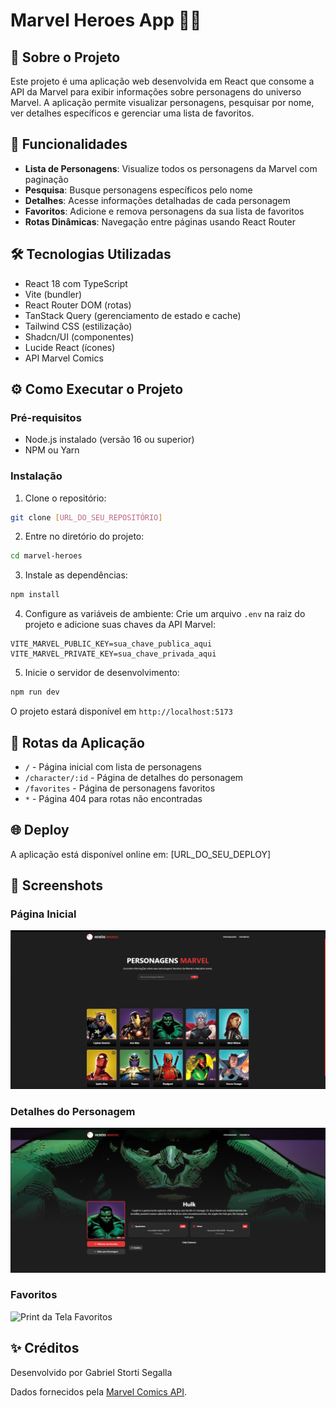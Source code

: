 
# Marvel Heroes App 🦸‍♂️

## 📝 Sobre o Projeto

Este projeto é uma aplicação web desenvolvida em React que consome a API da Marvel para exibir informações sobre personagens do universo Marvel. A aplicação permite visualizar personagens, pesquisar por nome, ver detalhes específicos e gerenciar uma lista de favoritos.


## 🚀 Funcionalidades

- **Lista de Personagens**: Visualize todos os personagens da Marvel com paginação
- **Pesquisa**: Busque personagens específicos pelo nome
- **Detalhes**: Acesse informações detalhadas de cada personagem
- **Favoritos**: Adicione e remova personagens da sua lista de favoritos
- **Rotas Dinâmicas**: Navegação entre páginas usando React Router

## 🛠️ Tecnologias Utilizadas

- React 18 com TypeScript
- Vite (bundler)
- React Router DOM (rotas)
- TanStack Query (gerenciamento de estado e cache)
- Tailwind CSS (estilização)
- Shadcn/UI (componentes)
- Lucide React (ícones)
- API Marvel Comics

## ⚙️ Como Executar o Projeto

### Pré-requisitos
- Node.js instalado (versão 16 ou superior)
- NPM ou Yarn

### Instalação

1. Clone o repositório:
```bash
git clone [URL_DO_SEU_REPOSITÓRIO]
```

2. Entre no diretório do projeto:
```bash
cd marvel-heroes
```

3. Instale as dependências:
```bash
npm install
```

4. Configure as variáveis de ambiente:
Crie um arquivo `.env` na raiz do projeto e adicione suas chaves da API Marvel:
```env
VITE_MARVEL_PUBLIC_KEY=sua_chave_publica_aqui
VITE_MARVEL_PRIVATE_KEY=sua_chave_privada_aqui
```

5. Inicie o servidor de desenvolvimento:
```bash
npm run dev
```

O projeto estará disponível em `http://localhost:5173`

## 📱 Rotas da Aplicação

- `/` - Página inicial com lista de personagens
- `/character/:id` - Página de detalhes do personagem
- `/favorites` - Página de personagens favoritos
- `*` - Página 404 para rotas não encontradas

## 🌐 Deploy

A aplicação está disponível online em: [URL_DO_SEU_DEPLOY]

## 📸 Screenshots

### Página Inicial
![Print da Tela Inicial](./public/tela-inicial.png)


### Detalhes do Personagem
![Print da Tela Detalhe do Personagem](./public/detalhe-personagem.png)


### Favoritos
![Print da Tela Favoritos](./public/favoritos.png.png)


## ✨ Créditos

Desenvolvido por Gabriel Storti Segalla

Dados fornecidos pela [Marvel Comics API](https://developer.marvel.com).

